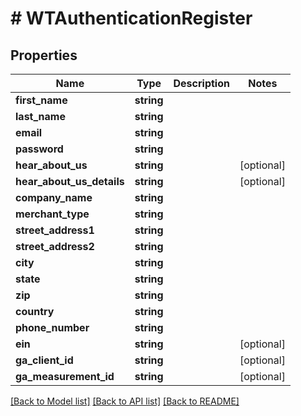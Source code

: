 # # WTAuthenticationRegister

## Properties

Name | Type | Description | Notes
------------ | ------------- | ------------- | -------------
**first_name** | **string** |  |
**last_name** | **string** |  |
**email** | **string** |  |
**password** | **string** |  |
**hear_about_us** | **string** |  | [optional]
**hear_about_us_details** | **string** |  | [optional]
**company_name** | **string** |  |
**merchant_type** | **string** |  |
**street_address1** | **string** |  |
**street_address2** | **string** |  |
**city** | **string** |  |
**state** | **string** |  |
**zip** | **string** |  |
**country** | **string** |  |
**phone_number** | **string** |  |
**ein** | **string** |  | [optional]
**ga_client_id** | **string** |  | [optional]
**ga_measurement_id** | **string** |  | [optional]

[[Back to Model list]](../../README.md#models) [[Back to API list]](../../README.md#endpoints) [[Back to README]](../../README.md)
